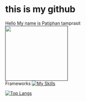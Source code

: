# this is my github
Hello
My name is Patiphan tamprasit 
<br>
<a href="">
  <img src="https://c.tenor.com/bCfpwMjfAi0AAAAC/cat-typing.gif"  width="200" height="175">
</a>
<br>
Frameworks
[![My Skills](https://skillicons.dev/icons?i=c,cs,cpp,py,js,typescript,nextjs,nodejs,react,postman,postgresql,mysql)](https://skillicons.dev)


[![Top Langs](https://github-readme-stats.vercel.app/api/top-langs/?username=paan1&layout=compact)](https://github.com/paan1/github-readme-stats)




